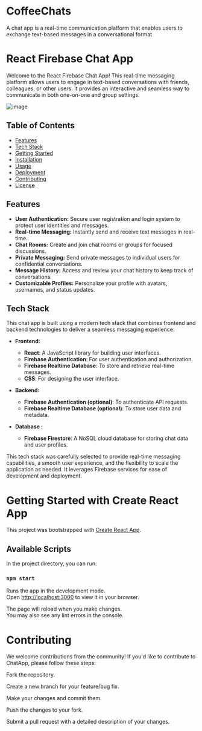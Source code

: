 # CoffeeChats
A chat app is a real-time communication platform that enables users to exchange text-based messages in a conversational format
# React Firebase Chat App
Welcome to the React Firebase Chat App! This real-time messaging platform allows users to engage in text-based conversations with friends, colleagues, or other users. It provides an interactive and seamless way to communicate in both one-on-one and group settings.

![image](https://github.com/impragya08/CoffeeChats/assets/84717393/55630862-6cce-407f-a396-fdb4ff629a8c)

## Table of Contents

- [Features](#features)
- [Tech Stack](#tech-stack)
- [Getting Started](#getting-started)
- [Installation](#installation)
- [Usage](#usage)
- [Deployment](#deployment)
- [Contributing](#contributing)
- [License](#license)

## Features

- **User Authentication:** Secure user registration and login system to protect user identities and messages.
- **Real-time Messaging:** Instantly send and receive text messages in real-time.
- **Chat Rooms:** Create and join chat rooms or groups for focused discussions.
- **Private Messaging:** Send private messages to individual users for confidential conversations.
- **Message History:** Access and review your chat history to keep track of conversations.
- **Customizable Profiles:** Personalize your profile with avatars, usernames, and status updates.

## Tech Stack

This chat app is built using a modern tech stack that combines frontend and backend technologies to deliver a seamless messaging experience:

- **Frontend:**
  - **React**: A JavaScript library for building user interfaces.
  - **Firebase Authentication**: For user authentication and authorization.
  - **Firebase Realtime Database**: To store and retrieve real-time messages.
  - **CSS**: For designing the user interface.

- **Backend:**
  - **Firebase Authentication (optional)**: To authenticate API requests.
  - **Firebase Realtime Database (optional)**: To store user data and metadata.

- **Database :**
  - **Firebase Firestore**: A NoSQL cloud database for storing chat data and user profiles.


This tech stack was carefully selected to provide real-time messaging capabilities, a smooth user experience, and the flexibility to scale the application as needed. It leverages Firebase services for ease of development and deployment.

# Getting Started with Create React App

This project was bootstrapped with [Create React App](https://github.com/facebook/create-react-app).

## Available Scripts

In the project directory, you can run:

### `npm start`

Runs the app in the development mode.\
Open [http://localhost:3000](http://localhost:3000) to view it in your browser.

The page will reload when you make changes.\
You may also see any lint errors in the console.

# Contributing
We welcome contributions from the community! If you'd like to contribute to ChatApp, please follow these steps:

Fork the repository.

Create a new branch for your feature/bug fix.

Make your changes and commit them.

Push the changes to your fork.

Submit a pull request with a detailed description of your changes.
